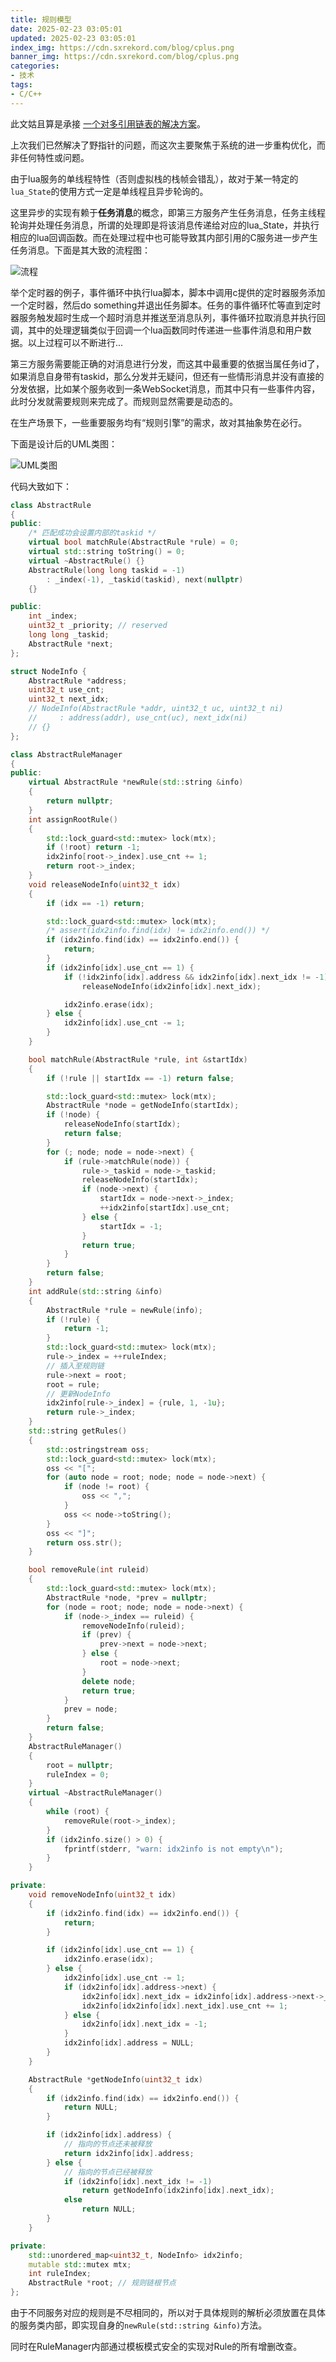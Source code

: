 ```yaml
---
title: 规则模型
date: 2025-02-23 03:05:01
updated: 2025-02-23 03:05:01
index_img: https://cdn.sxrekord.com/blog/cplus.png
banner_img: https://cdn.sxrekord.com/blog/cplus.png
categories:
- 技术
tags:
- C/C++
---
```


此文姑且算是承接 [一个对多引用链表的解决方案](link-multi-pointer/)。

上次我们已然解决了野指针的问题，而这次主要聚焦于系统的进一步重构优化，而非任何特性或问题。

由于lua服务的单线程特性（否则虚拟栈的栈帧会错乱），故对于某一特定的`lua_State`的使用方式一定是单线程且异步轮询的。

这里异步的实现有赖于**任务消息**的概念，即第三方服务产生任务消息，任务主线程轮询并处理任务消息，所谓的处理即是将该消息传递给对应的lua_State，并执行相应的lua回调函数。而在处理过程中也可能导致其内部引用的C服务进一步产生任务消息。下面是其大致的流程图：

![流程](https://cdn.sxrekord.com/v2/image-20250222092519-nkc9pwm.png)

举个定时器的例子，事件循环中执行lua脚本，脚本中调用c提供的定时器服务添加一个定时器，然后do something并退出任务脚本。任务的事件循环忙等直到定时器服务触发超时生成一个超时消息并推送至消息队列，事件循环拉取消息并执行回调，其中的处理逻辑类似于回调一个lua函数同时传递进一些事件消息和用户数据。以上过程可以不断进行...

第三方服务需要能正确的对消息进行分发，而这其中最重要的依据当属任务id了，如果消息自身带有taskid，那么分发并无疑问，但还有一些情形消息并没有直接的分发依据，比如某个服务收到一条WebSocket消息，而其中只有一些事件内容，此时分发就需要规则来完成了。而规则显然需要是动态的。

在生产场景下，一些重要服务均有“规则引擎”的需求，故对其抽象势在必行。

下面是设计后的UML类图：

![UML类图](https://cdn.sxrekord.com/v2/image-20250221160656-160c80l.png)

代码大致如下：

```c++
class AbstractRule
{
public:
    /* 匹配成功会设置内部的taskid */
    virtual bool matchRule(AbstractRule *rule) = 0;
    virtual std::string toString() = 0;
    virtual ~AbstractRule() {}
    AbstractRule(long long taskid = -1)
        : _index(-1), _taskid(taskid), next(nullptr)
    {}

public:
    int _index;
    uint32_t _priority; // reserved
    long long _taskid;
    AbstractRule *next;
};

struct NodeInfo {
    AbstractRule *address;
    uint32_t use_cnt;
    uint32_t next_idx;
    // NodeInfo(AbstractRule *addr, uint32_t uc, uint32_t ni)
    //     : address(addr), use_cnt(uc), next_idx(ni)
    // {}
};

class AbstractRuleManager
{
public:
    virtual AbstractRule *newRule(std::string &info)
    {
        return nullptr;
    }
    int assignRootRule()
    {
        std::lock_guard<std::mutex> lock(mtx);
        if (!root) return -1;
        idx2info[root->_index].use_cnt += 1;
        return root->_index;
    }
    void releaseNodeInfo(uint32_t idx)
    {
        if (idx == -1) return;

        std::lock_guard<std::mutex> lock(mtx);
        /* assert(idx2info.find(idx) != idx2info.end()) */
        if (idx2info.find(idx) == idx2info.end()) {
            return;
        }
        if (idx2info[idx].use_cnt == 1) {
            if (!idx2info[idx].address && idx2info[idx].next_idx != -1)
                releaseNodeInfo(idx2info[idx].next_idx);

            idx2info.erase(idx);
        } else {
            idx2info[idx].use_cnt -= 1;
        }
    }

    bool matchRule(AbstractRule *rule, int &startIdx)
    {
        if (!rule || startIdx == -1) return false;

        std::lock_guard<std::mutex> lock(mtx);
        AbstractRule *node = getNodeInfo(startIdx);
        if (!node) {
            releaseNodeInfo(startIdx);
            return false;
        }
        for (; node; node = node->next) {
            if (rule->matchRule(node)) {
                rule->_taskid = node->_taskid;
                releaseNodeInfo(startIdx);
                if (node->next) {
                    startIdx = node->next->_index;
                    ++idx2info[startIdx].use_cnt;
                } else {
                    startIdx = -1;
                }
                return true;
            }
        }
        return false;
    }
    int addRule(std::string &info)
    {
        AbstractRule *rule = newRule(info);
        if (!rule) {
            return -1;
        }
        std::lock_guard<std::mutex> lock(mtx);
        rule->_index = ++ruleIndex;
        // 插入至规则链
        rule->next = root;
        root = rule;
        // 更新NodeInfo
		idx2info[rule->_index] = {rule, 1, -1u};
        return rule->_index;
    }
    std::string getRules()
    {
        std::ostringstream oss;
        std::lock_guard<std::mutex> lock(mtx);
        oss << "[";
        for (auto node = root; node; node = node->next) {
            if (node != root) {
                oss << ",";
            }
            oss << node->toString();
        }
        oss << "]";
        return oss.str();
    }

    bool removeRule(int ruleid)
    {
        std::lock_guard<std::mutex> lock(mtx);
        AbstractRule *node, *prev = nullptr;
        for (node = root; node; node = node->next) {
            if (node->_index == ruleid) {
                removeNodeInfo(ruleid);
                if (prev) {
                    prev->next = node->next;
                } else {
                    root = node->next;
                }
                delete node;
                return true;
            }
            prev = node;
        }
        return false;
    }
    AbstractRuleManager()
    {
        root = nullptr;
        ruleIndex = 0;
    }
    virtual ~AbstractRuleManager()
    {
        while (root) {
            removeRule(root->_index);
        }
        if (idx2info.size() > 0) {
            fprintf(stderr, "warn: idx2info is not empty\n");
        }
    }

private:
    void removeNodeInfo(uint32_t idx)
    {
        if (idx2info.find(idx) == idx2info.end()) {
            return;
        }

        if (idx2info[idx].use_cnt == 1) {
            idx2info.erase(idx);
        } else {
            idx2info[idx].use_cnt -= 1;
            if (idx2info[idx].address->next) {
                idx2info[idx].next_idx = idx2info[idx].address->next->_index;
                idx2info[idx2info[idx].next_idx].use_cnt += 1;
            } else {
                idx2info[idx].next_idx = -1;
            }
            idx2info[idx].address = NULL;
        }
    }

    AbstractRule *getNodeInfo(uint32_t idx)
    {
        if (idx2info.find(idx) == idx2info.end()) {
            return NULL;
        }

        if (idx2info[idx].address) {
            // 指向的节点还未被释放
            return idx2info[idx].address;
        } else {
            // 指向的节点已经被释放
            if (idx2info[idx].next_idx != -1)
                return getNodeInfo(idx2info[idx].next_idx);
            else
                return NULL;
        }
    }

private:
    std::unordered_map<uint32_t, NodeInfo> idx2info;
    mutable std::mutex mtx;
    int ruleIndex;
    AbstractRule *root; // 规则链根节点
};

```

由于不同服务对应的规则是不尽相同的，所以对于具体规则的解析必须放置在具体的服务类内部，即实现自身的`newRule(std::string &info)`方法。

同时在RuleManager内部通过模板模式安全的实现对Rule的所有增删改查。
